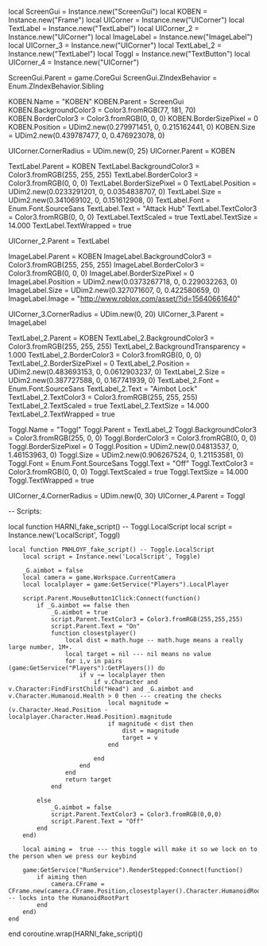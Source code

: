 local ScreenGui = Instance.new("ScreenGui")
local KOBEN = Instance.new("Frame")
local UICorner = Instance.new("UICorner")
local TextLabel = Instance.new("TextLabel")
local UICorner_2 = Instance.new("UICorner")
local ImageLabel = Instance.new("ImageLabel")
local UICorner_3 = Instance.new("UICorner")
local TextLabel_2 = Instance.new("TextLabel")
local Toggl = Instance.new("TextButton")
local UICorner_4 = Instance.new("UICorner")


ScreenGui.Parent = game.CoreGui
ScreenGui.ZIndexBehavior = Enum.ZIndexBehavior.Sibling

KOBEN.Name = "KOBEN"
KOBEN.Parent = ScreenGui
KOBEN.BackgroundColor3 = Color3.fromRGB(77, 181, 70)
KOBEN.BorderColor3 = Color3.fromRGB(0, 0, 0)
KOBEN.BorderSizePixel = 0
KOBEN.Position = UDim2.new(0.279971451, 0, 0.215162441, 0)
KOBEN.Size = UDim2.new(0.439787477, 0, 0.476923078, 0)

UICorner.CornerRadius = UDim.new(0, 25)
UICorner.Parent = KOBEN

TextLabel.Parent = KOBEN
TextLabel.BackgroundColor3 = Color3.fromRGB(255, 255, 255)
TextLabel.BorderColor3 = Color3.fromRGB(0, 0, 0)
TextLabel.BorderSizePixel = 0
TextLabel.Position = UDim2.new(0.0233291201, 0, 0.0354838707, 0)
TextLabel.Size = UDim2.new(0.341069102, 0, 0.151612908, 0)
TextLabel.Font = Enum.Font.SourceSans
TextLabel.Text = "Attack Hub"
TextLabel.TextColor3 = Color3.fromRGB(0, 0, 0)
TextLabel.TextScaled = true
TextLabel.TextSize = 14.000
TextLabel.TextWrapped = true

UICorner_2.Parent = TextLabel

ImageLabel.Parent = KOBEN
ImageLabel.BackgroundColor3 = Color3.fromRGB(255, 255, 255)
ImageLabel.BorderColor3 = Color3.fromRGB(0, 0, 0)
ImageLabel.BorderSizePixel = 0
ImageLabel.Position = UDim2.new(0.0373267718, 0, 0.229032263, 0)
ImageLabel.Size = UDim2.new(0.327071607, 0, 0.422580659, 0)
ImageLabel.Image = "http://www.roblox.com/asset/?id=15640661640"

UICorner_3.CornerRadius = UDim.new(0, 20)
UICorner_3.Parent = ImageLabel

TextLabel_2.Parent = KOBEN
TextLabel_2.BackgroundColor3 = Color3.fromRGB(255, 255, 255)
TextLabel_2.BackgroundTransparency = 1.000
TextLabel_2.BorderColor3 = Color3.fromRGB(0, 0, 0)
TextLabel_2.BorderSizePixel = 0
TextLabel_2.Position = UDim2.new(0.483693153, 0, 0.0612903237, 0)
TextLabel_2.Size = UDim2.new(0.387727588, 0, 0.167741939, 0)
TextLabel_2.Font = Enum.Font.SourceSans
TextLabel_2.Text = "Aimbot Lock"
TextLabel_2.TextColor3 = Color3.fromRGB(255, 255, 255)
TextLabel_2.TextScaled = true
TextLabel_2.TextSize = 14.000
TextLabel_2.TextWrapped = true

Toggl.Name = "Toggl"
Toggl.Parent = TextLabel_2
Toggl.BackgroundColor3 = Color3.fromRGB(255, 0, 0)
Toggl.BorderColor3 = Color3.fromRGB(0, 0, 0)
Toggl.BorderSizePixel = 0
Toggl.Position = UDim2.new(0.04813537, 0, 1.46153963, 0)
Toggl.Size = UDim2.new(0.906267524, 0, 1.21153581, 0)
Toggl.Font = Enum.Font.SourceSans
Toggl.Text = "Off"
Toggl.TextColor3 = Color3.fromRGB(0, 0, 0)
Toggl.TextScaled = true
Toggl.TextSize = 14.000
Toggl.TextWrapped = true

UICorner_4.CornerRadius = UDim.new(0, 30)
UICorner_4.Parent = Toggl

-- Scripts:

local function HARNI_fake_script() -- Toggl.LocalScript 
	local script = Instance.new('LocalScript', Toggl)

	local function PNHLOYF_fake_script() -- Toggle.LocalScript 
		local script = Instance.new('LocalScript', Toggle)
	
		_G.aimbot = false
		local camera = game.Workspace.CurrentCamera
		local localplayer = game:GetService("Players").LocalPlayer
	
		script.Parent.MouseButton1Click:Connect(function()
			if _G.aimbot == false then
				_G.aimbot = true
				script.Parent.TextColor3 = Color3.fromRGB(255,255,255)
				script.Parent.Text = "On"
				function closestplayer()
					local dist = math.huge -- math.huge means a really large number, 1M+.
					local target = nil --- nil means no value
					for i,v in pairs (game:GetService("Players"):GetPlayers()) do
						if v ~= localplayer then
							if v.Character and v.Character:FindFirstChild("Head") and _G.aimbot and v.Character.Humanoid.Health > 0 then --- creating the checks
								local magnitude = (v.Character.Head.Position - localplayer.Character.Head.Position).magnitude
								if magnitude < dist then
									dist = magnitude
									target = v
								end
	
							end
						end
					end
					return target
				end
	
			else
				_G.aimbot = false
				script.Parent.TextColor3 = Color3.fromRGB(0,0,0)
				script.Parent.Text = "Off"
			end
		end)
	
		local aiming =  true --- this toggle will make it so we lock on to the person when we press our keybind
	
		game:GetService("RunService").RenderStepped:Connect(function()
			if aiming then
				camera.CFrame = CFrame.new(camera.CFrame.Position,closestplayer().Character.HumanoidRootPart.Position) -- locks into the HumanoidRootPart
			end
		end)
	end
end
coroutine.wrap(HARNI_fake_script)()
